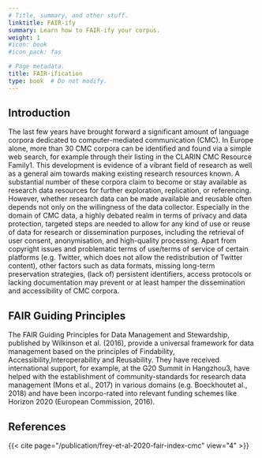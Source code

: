```yaml
---
# Title, summary, and other stuff.
linktitle: FAIR-ify
summary: Learn how to FAIR-ify your corpus.
weight: 1
#icon: book
#icon_pack: fas

# Page metadata.
title: FAIR-ification
type: book  # Do not modify.
---
```

## Introduction

The last few years have brought forward a significant amount of language
corpora  dedicated  to  computer-mediated  communication (CMC). In Europe
alone, more than 30 CMC corpora can be identified and found via a simple web
search, for example through their listing in  the  CLARIN  CMC  Resource
Family1.  This  development  is evidence of a vibrant field of research as well
as a general aim towards making existing research resources known. A
substantial number of these  corpora  claim  to  become  or  stay  available
as  research  data resources  for  further  exploration,  replication,  or
referencing. However, whether research data can be made available and reusable
often  depends  not  only  on  the  willingness  of  the  data  collector.
Especially in the domain of CMC data, a highly debated realm in terms of
privacy and data protection, targeted steps are needed to allow for any kind of
use or reuse of data for research or dissemination purposes, including  the
retrieval  of  user  consent,  anonymisation,  and  high-quality processing.
Apart from copyright issues and problematic terms of use/terms of service of
certain platforms (e.g. Twitter, which does not allow the redistribution of
Twitter content), other factors such as data  formats,  missing  long-term
preservation  strategies,  (lack  of) persistent identifiers, access protocols
or lacking documentation may prevent or at least hamper the dissemination and
accessibility of CMC corpora.

## FAIR Guiding Principles

The  FAIR  Guiding  Principles  for  Data  Management  and Stewardship,
published by Wilkinson et al. (2016), provide a universal framework  for  data
management  based  on  the  principles  of Findability,
Accessibility,Interoperability and Reusability. They have received
international  support,  for  example,  at  the  G20  Summit  in Hangzhou3,
have  helped  with  the  establishment  of  community-standards for research
data management (Mons et al., 2017) in various domains (e.g. Boeckhoutet al.,
2018) and have been incorpo-rated into relevant funding schemes like Horizon
2020 (European Commission, 2016).

## References

{{< cite page="/publication/frey-et-al-2020-fair-index-cmc" view="4" >}}
